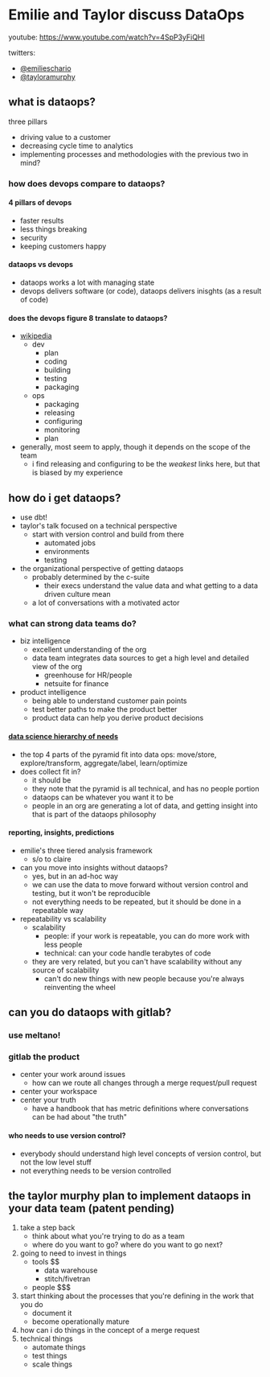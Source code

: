 # Emilie and Taylor discuss DataOps
youtube: https://www.youtube.com/watch?v=4SpP3yFiQHI

twitters:
 - [@emilieschario](https://twitter.com/emilieschario)
 - [@tayloramurphy](https://twitter.com/tayloramurphy)

## what is dataops?
three pillars
- driving value to a customer
- decreasing cycle time to analytics
- implementing processes and methodologies with the previous two in mind?

### how does devops compare to dataops?
#### 4 pillars of devops
- faster results
- less things breaking
- security
- keeping customers happy
#### dataops vs devops
- dataops works a lot with managing state
- devops delivers software (or code), dataops delivers inisghts (as a result of code)
#### does the devops figure 8 translate to dataops?
- [wikipedia](https://en.wikipedia.org/wiki/DevOps_toolchain
)
    - dev
        - plan
        - coding
        - building
        - testing
        - packaging
    - ops
        - packaging
        - releasing
        - configuring
        - monitoring
        - plan
- generally, most seem to apply, though it depends on the scope of the team
    - i find releasing and configuring to be the _weakest_ links here, but that is biased by my experience

## how do i get dataops?
- use dbt!
- taylor's talk focused on a technical perspective
    - start with version control and build from there
        - automated jobs
        - environments
        - testing
- the organizational perspective of getting dataops
    - probably determined by the c-suite
        - their execs understand the value data and what getting to a data driven culture mean
    - a lot of conversations with a motivated actor
### what can strong data teams do?
- biz intelligence
    - excellent understanding of the org
    - data team integrates data sources to get a high level and detailed view of the org
        - greenhouse for HR/people
        - netsuite for finance
- product intelligence
    - being able to understand customer pain points
    - test better paths to make the product better
    - product data can help you derive product decisions
#### [data science hierarchy of needs](https://hackernoon.com/the-ai-hierarchy-of-needs-18f111fcc007)
- the top 4 parts of the pyramid fit into data ops: move/store, explore/transform, aggregate/label, learn/optimize
- does collect fit in?
    - it should be
    - they note that the pyramid is all technical, and has no people portion
    - dataops can be whatever you want it to be
    - people in an org are generating a lot of data, and getting insight into that is part of the dataops philosophy
#### reporting, insights, predictions
- emilie's three tiered analysis framework
    - s/o to claire
- can you move into insights without dataops?
    - yes, but in an ad-hoc way
    - we can use the data to move forward without version control and testing, but it won't be reproducible 
    - not everything needs to be repeated, but it should be done in a repeatable way
- repeatability vs scalability
    - scalability
        - people: if your work is repeatable, you can do more work with less people
        - technical: can your code handle terabytes of code
    - they are very related, but you can't have scalability without any source of scalability
        - can't do new things with new people because you're always reinventing the wheel
## can you do dataops with gitlab?
### use meltano!
### gitlab the product
- center your work around issues
    - how can we route all changes through a merge request/pull request
- center your workspace
- center your truth
    - have a handbook that has metric definitions where conversations can be had about "the truth"
#### who needs to use version control?
- everybody should understand high level concepts of version control, but not the low level stuff
- not everything needs to be version controlled
## the taylor murphy plan to implement dataops in your data team (patent pending)
1. take a step back
    - think about what you're trying to do as a team
    - where do you want to go? where do you want to go next?
2. going to need to invest in things
    - tools $$
        - data warehouse
        - stitch/fivetran
    - people $$$
3. start thinking about the processes that you're defining in the work that you do
    - document it
    - become operationally mature
4. how can i do things in the concept of a merge request
5. technical things
    - automate things
    - test things
    - scale things
